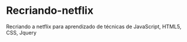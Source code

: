 # Recriando-netflix
Recriando a netflix para aprendizado de técnicas  de JavaScript, HTML5, CSS, Jquery
